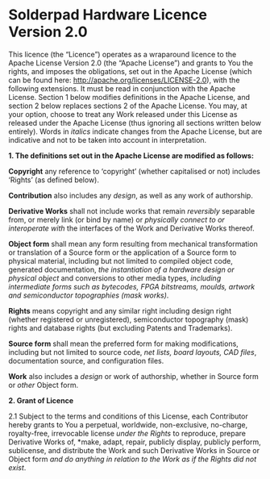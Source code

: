 ﻿# Solderpad Hardware Licence Version 2.0

This licence (the “Licence”) operates as a wraparound licence to the Apache License Version 2.0 (the “Apache License”) and grants to You the rights, and imposes the obligations, set out in the Apache License (which can be found here: http://apache.org/licenses/LICENSE-2.0), with the following extensions. It must be read in conjunction with the Apache License. Section 1 below modifies definitions in the Apache License, and section 2 below replaces sections 2 of the Apache License. You may, at your option, choose to treat any Work released under this License as released under the Apache License (thus ignoring all sections written below entirely). Words in *italics* indicate changes from the Apache License, but are indicative and not to be taken into account in interpretation.

**1. The definitions set out in the Apache License are modified as follows:**

**Copyright** any reference to ‘copyright’ (whether capitalised or not) includes ‘Rights’ (as defined below).

**Contribution** also includes any *design*, as well as any work of authorship.

**Derivative Works** shall not include works that remain *reversibly* separable from, or merely link (or bind by name) or *physically connect to or interoperate with* the interfaces of the Work and Derivative Works thereof.

**Object form** shall mean any form resulting from mechanical transformation or translation of a Source form or the application of a Source form to physical material, including but not limited to compiled object code, generated documentation, *the instantiation of a hardware design or physical object* and conversions to other media types, *including intermediate forms such as bytecodes, FPGA bitstreams, moulds, artwork and semiconductor topographies (mask works)*.

**Rights** means copyright and any similar right including design right (whether registered or unregistered), semiconductor topography (mask) rights and database rights (but excluding Patents and Trademarks).

**Source form** shall mean the preferred form for making modifications, including but not limited to source code, *net lists, board layouts, CAD files*, documentation source, and configuration files.

**Work** also includes a *design* or work of authorship, whether in Source form or *other* Object form.

**2. Grant of Licence**

2.1 Subject to the terms and conditions of this License, each Contributor hereby grants to You a perpetual, worldwide, non-exclusive, no-charge, royalty-free, irrevocable license *under the Rights* to reproduce, prepare Derivative Works of, *make, adapt, repair, publicly display, publicly perform, sublicense, and distribute the Work and such Derivative Works in Source or Object form *and do anything in relation to the Work as if the Rights did not exist*.
